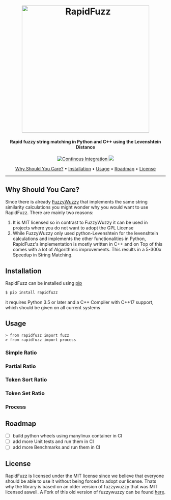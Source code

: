 <h1 align="center">
<img src="https://raw.githubusercontent.com/rhasspy/rapidfuzz/master/.github/RapidFuzz.svg?sanitize=true" alt="RapidFuzz" width="400">
</h1>
<h4 align="center">Rapid fuzzy string matching in Python and C++ using the Levenshtein Distance</h4>

<p align="center">
  <a href="https://github.com/rhasspy/rapidfuzz/actions">
    <img src="https://github.com/rhasspy/rapidfuzz/workflows/Python%20package/badge.svg"
         alt="Continous Integration">
  </a>
  <a href="https://github.com/rhasspy/rapidfuzz/blob/dev/LICENSE">
    <img src="https://img.shields.io/github/license/rhasspy/rapidfuzz">
  </a>
</p>

<p align="center">
  <a href="#why-should-you-care">Why Should You Care?</a> •
  <a href="#installation">Installation</a> •
  <a href="#usage">Usage</a> •
  <a href="#roadmap">Roadmap</a> •
  <a href="#license">License</a>
</p>

---

## Why Should You Care?
Since there is already [FuzzyWuzzy](https://github.com/seatgeek/fuzzywuzzy) that implements the same string similarity calculations you might wonder why you would want to use RapidFuzz. There are mainly two reasons:
1) It is MIT licensed so in contrast to FuzzyWuzzy it can be used in projects where you do not want to adopt the GPL License
2) While FuzzyWuzzy only used python-Levenshtein for the levenshtein calculations and implements the other functionalities in Python, RapidFuzz's implementation is mostly written in C++ and on Top of this comes with a lot of Algorithmic improvements. This results in a 5-300x Speedup in String Matching.


## Installation
RapidFuzz can be installed using [pip](https://pypi.org/project/rapidfuzz/)
```bash
$ pip install rapidfuzz
```
it requires Python 3.5 or later and a C++ Compiler with C++17 support, which should be given on all current systems


## Usage
```
> from rapidfuzz import fuzz
> from rapidfuzz import process
```

### Simple Ratio

### Partial Ratio

### Token Sort Ratio

### Token Set Ratio

### Process


## Roadmap
- [ ] build python wheels using manylinux container in CI
- [ ] add more Unit tests and run them in CI
- [ ] add more Benchmarks and run them in CI

## License
RapidFuzz is licensed under the MIT license since we believe that everyone should be able to use it without being forced to adopt our license. Thats why the library is based on an older version of fuzzywuzzy that was MIT licensed aswell.
A Fork of this old version of fuzzywuzzy can be found [here](https://github.com/rhasspy/fuzzywuzzy).
